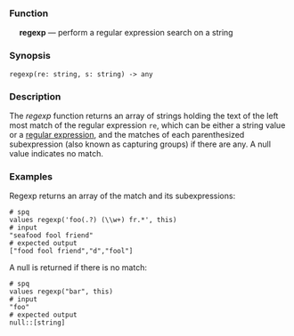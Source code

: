 ### Function

&emsp; **regexp** &mdash; perform a regular expression search on a string

### Synopsis

```
regexp(re: string, s: string) -> any
```

### Description
The _regexp_ function returns an array of strings holding the text
of the left most match of the regular expression `re`, which can be either
a string value or a [regular expression](../search-expressions.md#regular-expressions),
and the matches of each parenthesized subexpression (also known as capturing
groups) if there are any. A null value indicates no match.

### Examples

Regexp returns an array of the match and its subexpressions:
```mdtest-spq
# spq
values regexp('foo(.?) (\\w+) fr.*', this)
# input
"seafood fool friend"
# expected output
["food fool friend","d","fool"]
```

A null is returned if there is no match:
```mdtest-spq
# spq
values regexp("bar", this)
# input
"foo"
# expected output
null::[string]
```

